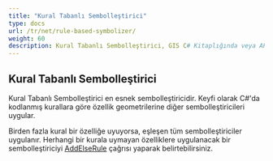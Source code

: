```yaml
---
title: "Kural Tabanlı Sembolleştirici"
type: docs
url: /tr/net/rule-based-symbolizer/
weight: 60
description: Kural Tabanlı Sembolleştirici, GIS C# Kitaplığında veya API'sinde keyfi olarak C#'da kodlanmış kurallara göre özellik geometrilerine diğer sembolleştiricileri uygular.
---
```


## **Kural Tabanlı Sembolleştirici**
Kural Tabanlı Sembolleştirici en esnek sembolleştiricidir. Keyfi olarak C#'da kodlanmış kurallara göre özellik geometrilerine diğer sembolleştiricileri uygular.

Birden fazla kural bir özelliğe uyuyorsa, eşleşen tüm sembolleştiriciler uygulanır. Herhangi bir kurala uymayan özelliklere uygulanacak bir sembolleştiriciyi [AddElseRule](https://reference.aspose.com/gis/net/aspose.gis.rendering.symbolizers/rulebasedsymbolizer/methods/addelserule) çağrısı yaparak belirtebilirsiniz.
